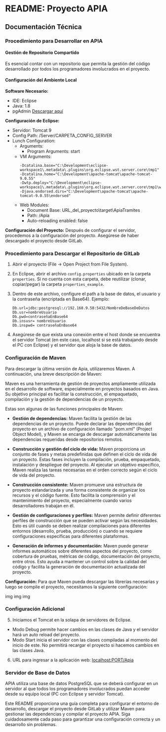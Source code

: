 # README: Proyecto APIA

## Documentación Técnica

### Procedimiento para Desarrollar en APIA

#### Gestión de Repositorio Compartido

Es esencial contar con un repositorio que permita la gestión del código desarrollado por todos los programadores involucrados en el proyecto.

#### Configuración del Ambiente Local

**Software Necesario:**
- IDE: Eclipse
- Java: 1.8
- pgAdmin [Descargar aquí](http://www.pgadmin.org)

**Configuración de Eclipse:**
- Servidor: Tomcat 9
- Config Path: /Server/CARPETA_CONFIG_SERVER
- Lunch Configuration:
  - Arguments:
    - Program Arguments: start
  - VM Arguments:
    ```
    -Dcatalina.base="C:\Development\eclipse-workspace1\.metadata\.plugins\org.eclipse.wst.server.core\tmp1"
    -Dcatalina.home="C:\Development\apache-tomcat\apache-tomcat-9.0.55"
    -Dwtp.deploy="C:\Development\eclipse-workspace1\.metadata\.plugins\org.eclipse.wst.server.core\tmp1\wtpwebapps"
    -Djava.endorsed.dirs="C:\Development\apache-tomcat\apache-tomcat-9.0.55\endorsed"
    ```
  - Web Modules:
    - Document Base: URL_del_proyecto\target\ApiaTramites
    - Path: /Apia
    - Auto-reloading enabled: false

**Configuración del Proyecto:**
Después de configurar el servidor, procedemos a la configuración del proyecto. Asegúrese de haber descargado el proyecto desde GitLab.

### Procedimiento para Descargar el Repositorio de GitLab

1. Abrir el proyecto (File -> Open Project from File System).
2. En Eclipse, abrir el archivo `config.properties` ubicado en la carpeta `properties`. Si no cuenta con esta carpeta, debe reutilizar (clonar, copiar/pegar) la carpeta `properties_example`.
3. Dentro de este archivo, configure el path a la base de datos, el usuario y la contraseña (encriptada en Base64). Ejemplo:

    ```
	Db.url=jdbc:postgresql://192.168.9.58:5432/NombreDeBaseDeDatos
	Db.usr=nombreUsuario
	Db.pwd=contraseñaEnBase64
	Db.insusr= nombreUsuario
	Db.inspwd= contraseñaEnBase64
    ```
4. Asegúrese de que exista una conexión entre el host donde se encuentra el servidor Tomcat (en este caso, localhost si se está trabajando desde el PC con Eclipse) y el servidor que aloja la base de datos.

### Configuración de Maven

Para descargar la última versión de Apia, utilizaremos Maven. A continuación, una breve descripción de Maven:

Maven es una herramienta de gestión de proyectos ampliamente utilizada en el desarrollo de software, especialmente en proyectos basados en Java. Su objetivo principal es facilitar la construcción, el empaquetado, compilación y la gestión de dependencias de un proyecto.

Estas son algunas de las funciones principales de Maven:

- **Gestión de dependencias:** Maven facilita la gestión de las dependencias de un proyecto. Puede declarar las dependencias del proyecto en un archivo de configuración llamado "pom.xml" (Project Object Model), y Maven se encarga de descargar automáticamente las dependencias requeridas desde repositorios remotos.

- **Construcción y gestión del ciclo de vida:** Maven proporciona un conjunto de fases y metas predefinidas que definen el ciclo de vida de un proyecto. Estas fases incluyen la compilación, prueba, empaquetado, instalación y despliegue del proyecto. Al ejecutar un objetivo específico, Maven realiza las tareas necesarias en el orden correcto según el ciclo de vida del proyecto.

- **Construcción consistente:** Maven promueve una estructura de proyecto estandarizada y una forma consistente de organizar los recursos y el código fuente. Esto facilita la comprensión y el mantenimiento del proyecto, especialmente cuando varios desarrolladores trabajan en él.

- **Gestión de configuraciones y perfiles:** Maven permite definir diferentes perfiles de construcción que se pueden activar según las necesidades. Esto es útil cuando se deben realizar compilaciones para diferentes entornos (desarrollo, prueba, producción) o cuando se requiere configuraciones específicas para diferentes plataformas.

- **Generación de informes y documentación:** Maven puede generar informes automáticos sobre diferentes aspectos del proyecto, como cobertura de pruebas, métricas de código, documentación del proyecto, entre otros. Esto ayuda a mantener un control sobre la calidad del código y facilita la generación de documentación actualizada del proyecto.

**Configuración:**
Para que Maven pueda descargar las librerías necesarias y luego se compile el proyecto, necesitamos la siguiente configuración:


img
img
img

### Configuración Adicional

5. Iniciamos el Tomcat en la solapa de servidores de Eclipse.
- Modo Debug permite hacer cambios en las clases de Java y el servidor hará un auto reload del proyecto.
- Modo Start inicia el servidor con las clases compiladas al momento del inicio de este. No permitirá recargar el proyecto si hacemos cambios en las clases Java.

6. URL para ingresar a la aplicación web: [localhost:PORT/Apia](localhost:PORT/Apia)


### Servidor de Base de Datos

APIA utiliza una base de datos PostgreSQL que se deberá configurar en un servidor al que todos los programadores involucrados puedan acceder desde su equipo local (PC con Eclipse y servidor Tomcat).




Este README proporciona una guía completa para configurar el entorno de desarrollo, descargar el proyecto desde GitLab y utilizar Maven para gestionar las dependencias y compilar el proyecto APIA. Siga cuidadosamente cada paso para garantizar una configuración correcta y un desarrollo sin problemas.
